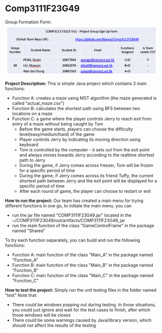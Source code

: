 # Comp3111F23G49

Group Formation Form:
![img_1.png](group_signup_form.png)

**Project Description:**
This is simple Java project which contains 3 main functions:
* Function A: creates a maze using MST algorithm (the maze generated is called "actual_maze.csv")
* Function B: calculates the shortest path using BFS between two locations on a maze
* Function C: a game where the player controls Jerry to reach exit from entry of a maze without being caught by Tom
  * Before the game starts, players can choose the difficulty level(easy/medium/hard) of the game
  * Player controls Jerry by indicating its moving direction using keyboard 
  * Tom is controlled by the computer - it sets out from the exit point and always moves towards Jerry according to the realtime shortest path to Jerry
  * During the game, if Jerry comes across freezer, Tom will be frozen for a specific period of time
  * During the game, if Jerry comes across its friend Tuffy, the current shortest path between Jerry and the exit point will be displayed for a specific period of time
  * After each round of game, the player can choose to restart or exit

**How to run the project:**
Our team has created a main menu for trying different functions in one go, to initiate the main menu, you can
* run the jar file named "COMP3111F23G49.jar" located in the ~/COMP3111F23G49/out/artifacts/COMP3111F23G49_jar
* run the main function of the class "GameControlFrame" in the package named "Shared"

To try each function separately, you can build and run the following functions: 
* Function A: main function of the class "Main_A" in the package named "Function_A"
* Function B: main function of the class "Main_B" in the package named "Function_B"
* Function C: main function of the class "Main_C" in the package named "Function_C"

**How to test the project:**
Simply run the unit tseting files in the folder named "test"
Note that: 
* There could be windows popping out during testing. In those situations, you could just ignore and wait for the test cases to finish, after which those windows will be closes
* There could be some warnings caused by Java/library version, which should not affect the results of the testing